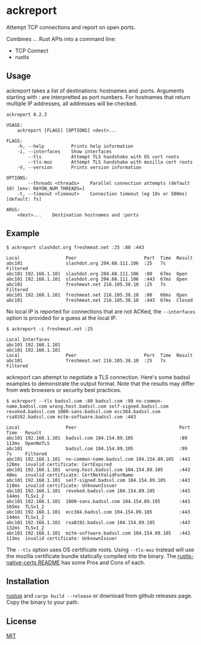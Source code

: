 # ackreport

Attempt TCP connections and report on open ports.

Combines ... Rust APIs into a command line:
 - TCP Connect
 - rustls

## Usage

ackreport takes a list of destinations: hostnames and :ports.
Arguments starting with : are interpretted as port numbers.
For hostnames that return multiple IP addresses, all addresses will be checked.

```
ackreport 0.2.3

USAGE:
    ackreport [FLAGS] [OPTIONS] <dest>...

FLAGS:
    -h, --help          Prints help information
    -i, --interfaces    Show interfaces
        --tls           Attempt TLS handshake with OS cert roots
        --tls-moz       Attempt TLS handshake with mozilla cert roots
    -V, --version       Prints version information

OPTIONS:
        --threads <threads>    Parallel connection attempts (default 10) [env: RAYON_NUM_THREADS=]
    -t, --timeout <timeout>    Connection timeout (eg 10s or 500ms) [default: 7s]

ARGS:
    <dest>...    Destination hostnames and :ports
```

## Example

```
$ ackreport slashdot.org freshmeat.net :25 :80 :443
```

```
Local                 Peer                         Port  Time  Result
abc101                slashdot.org 204.68.111.106  :25   7s    Filtered
abc101 192.168.1.101  slashdot.org 204.68.111.106  :80   67ms  Open
abc101 192.168.1.101  slashdot.org 204.68.111.106  :443  67ms  Open
abc101                freshmeat.net 216.105.38.10  :25   7s    Filtered
abc101 192.168.1.101  freshmeat.net 216.105.38.10  :80   66ms  Open
abc101                freshmeat.net 216.105.38.10  :443  67ms  Closed
```

No local IP is reported for connections that are not ACKed, the `--interfaces` option
is provided for a guess at the local IP.

```
$ ackreport -i freshmeat.net :25
```

```
Local Interfaces
abc101 192.168.1.101
abc101 192.168.1.101
Local                 Peer                         Port  Time  Result
abc101                freshmeat.net 216.105.38.10  :25   7s    Filtered
```

ackreport can attempt to negotiate a TLS connection.
Here's some badssl examples to demonstrate the output format.
Note that the results may differ from web browsers or security best practices.

```
$ ackreport --tls badssl.com :80 badssl.com :99 no-common-name.badssl.com wrong.host.badssl.com self-signed.badssl.com revoked.badssl.com 1000-sans.badssl.com ecc384.badssl.com rsa8192.badssl.com mitm-software.badssl.com :443
```

```
Local                 Peer                                      Port  Time   Result
abc101 192.168.1.101  badssl.com 104.154.89.105                 :80   113ms  OpenNoTLS
abc101                badssl.com 104.154.89.105                 :99   7s     Filtered
abc101 192.168.1.101  no-common-name.badssl.com 104.154.89.105  :443  120ms  invalid certificate: CertExpired
abc101 192.168.1.101  wrong.host.badssl.com 104.154.89.105      :443  48ms   invalid certificate: CertNotValidForName
abc101 192.168.1.101  self-signed.badssl.com 104.154.89.105     :443  118ms  invalid certificate: UnknownIssuer
abc101 192.168.1.101  revoked.badssl.com 104.154.89.105         :443  144ms  TLSv1_2
abc101 192.168.1.101  1000-sans.badssl.com 104.154.89.105       :443  165ms  TLSv1_2
abc101 192.168.1.101  ecc384.badssl.com 104.154.89.105          :443  144ms  TLSv1_2
abc101 192.168.1.101  rsa8192.badssl.com 104.154.89.105         :443  132ms  TLSv1_2
abc101 192.168.1.101  mitm-software.badssl.com 104.154.89.105   :443  113ms  invalid certificate: UnknownIssuer
```

The `--tls` option uses OS certificate roots.
Using `--tls-moz` instead will use the mozilla certificate bundle statically compiled into the binary.
The [rustls-native-certs README](https://github.com/ctz/rustls-native-certs/blob/main/README.md) has some Pros and Cons of each.

## Installation

[rustup](https://www.rust-lang.org/learn/get-started) and `cargo build --release` or download from github releases page.
Copy the binary to your path.

## License
[MIT](https://choosealicense.com/licenses/mit/)
